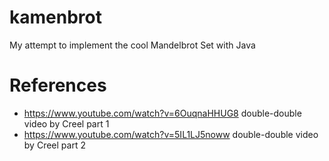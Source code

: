 # kamenbrot
My attempt to implement the cool Mandelbrot Set with Java

# References
 * https://www.youtube.com/watch?v=6OuqnaHHUG8 double-double video by Creel part 1 
 * https://www.youtube.com/watch?v=5IL1LJ5noww double-double video by Creel part 2
